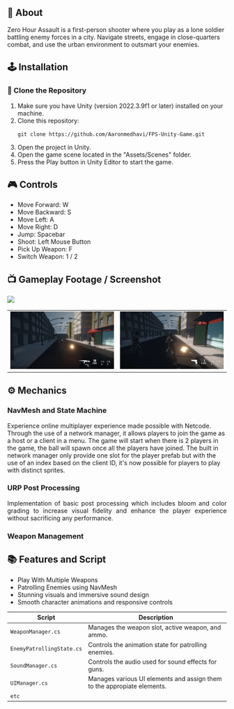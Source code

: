## 🔫 About
Zero Hour Assault is a first-person shooter where you play as a lone soldier battling enemy forces in a city. Navigate streets, engage in close-quarters combat, and use the urban environment to outsmart your enemies.

## 🕹️ Installation

### 📁 Clone the Repository

1. Make sure you have Unity (version 2022.3.9f1 or later) installed on your machine.
2. Clone this repository:
   ```
   git clone https://github.com/Aaronmedhavi/FPS-Unity-Game.git
   ```
3. Open the project in Unity.
4. Open the game scene located in the "Assets/Scenes" folder.
5. Press the Play button in Unity Editor to start the game.

## 🎮 Controls

- Move Forward: W
- Move Backward: S
- Move Left: A
- Move Right: D 
- Jump: Spacebar
- Shoot: Left Mouse Button
- Pick Up Weapon: F
- Switch Weapon: 1 / 2

## 📺 Gameplay Footage / Screenshot
  <tr>
    <td><img src="https://github.com/Aaronmedhavi/ProjectClips/blob/main/fPSSS - Made with Clipchamp.gif?raw=true" width="500"></td>
  </tr>
<table>
  <tr>
    <td><img src="https://github.com/Aaronmedhavi/ProjectClips/blob/main/Screenshot 2024-10-20 234429.png?raw=true" width="400"></td>
    <td><img src="https://github.com/Aaronmedhavi/ProjectClips/blob/main/Screenshot 2024-10-20 234506.png?raw=true" width="400"></td>
  </tr>
</table>

## ⚙️ Mechanics

### NavMesh and State Machine
Experience online multiplayer experience made possible with Netcode. Through the use of a network manager, it allows players to join the game as a host or a client in a menu. The game will start when there is 2 players in the game, the ball will spawn once all the players have joined. The built in network manager only provide one slot for the player prefab but with the use of an index based on the client ID, it's now possible for players to play with distinct sprites.

### URP Post Processing
<p align="justify">Implementation of basic post processing which includes bloom and color grading to increase visual fidelity and enhance the player experience without sacrificing any performance.</p>

### Weapon Management

## 📚 Features and Script
- Play With Multiple Weapons
- Patrolling Enemies using NavMesh
- Stunning visuals and immersive sound design
- Smooth character animations and responsive controls

|  Script       | Description                                                  |
| ------------------- | ------------------------------------------------------------ |
| `WeaponManager.cs` | Manages the weapon slot, active weapon, and ammo. |
| `EnemyPatrollingState.cs` | Controls the animation state for patrolling enemies. |
| `SoundManager.cs`  | Controls the audio used for sound effects for guns. |
| `UIManager.cs`  | Manages various UI elements and assign them to the appropiate elements. |
| `etc`  | |
